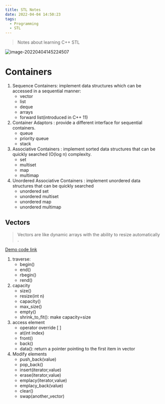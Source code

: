 ```yaml
---
title: STL Notes
date: 2022-04-04 14:50:23
tags:
  - Programming
  - STL
---
```




> Notes about learning C++  STL

![image-20220404145224507](E:/Pictures/TyporaPictures/image-20220404145224507.png)

<!--more-->

# Containers

1. Sequence Containers: implement data structures which can be accessed in a sequential manner:
   - vector
   - list
   - deque
   - arrays
   - forward list(introduced in C++ 11)
2. Container Adaptors : provide a different interface for sequential containers.
   - queue
   - priority queue
   - stack
3. Associative Containers : implement sorted data structures that can be quickly searched (O(log n) complexity.
   - set
   - multiset
   - map
   - multimap
4. Unordered Associative Containers : implement unordered data structures that can be quickly searched
   - unordered set
   - unordered multiset
   - unordered map
   - unordered multimap

## Vectors

> Vectors are like dynamic arrays with the ability to resize automatically .

[Demo code link](https://github.com/timemeansalot/algorithm/blob/master/STL/stl_vector.cpp)

1. traverse:
   - begin()
   - end()
   - rbegin()
   - rend()
2. capacity
   - size()
   - resize(int n)
   - capacity()
   - max_size()
   - empty()
   - shrink_to_fit(): make capacity=size
3. access element
   - operator override \[ \]
   - at(int index)
   - front()
   - back()
   - data(): return a pointer pointing to the first item in vector
4. Modify elements
   - push_back(value)
   - pop_back()
   - insert(iterator,value)
   - erase(iterator,value)
   - emplacy(iterator,value)
   - emplacy_back(value)
   - clear()
   - swap(another_vector)

